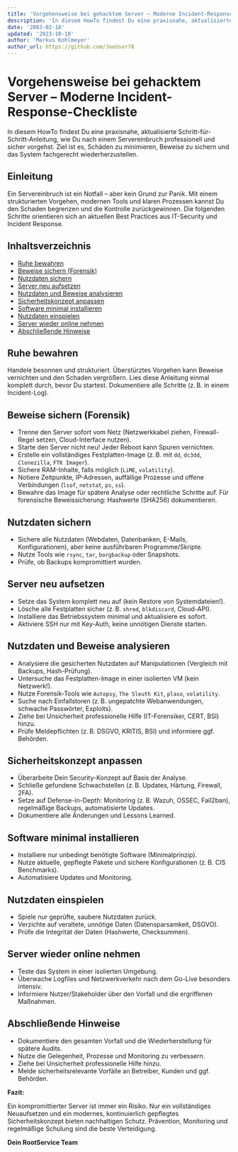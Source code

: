 ```yaml
---
title: 'Vorgehensweise bei gehacktem Server – Moderne Incident-Response-Checkliste'
description: 'In diesem HowTo findest Du eine praxisnahe, aktualisierte Schritt-für-Schritt-Anleitung, wie Du nach einem Servereinbruch professionell und sicher vorgehst. Ziel ist es, Schäden zu minimieren, Beweise zu sichern und das System fachgerecht wiederherzustellen.'
date: '2003-02-18'
updated: '2023-10-18'
author: 'Markus Kohlmeyer'
author_url: https://github.com/JoeUser78
---
```


# Vorgehensweise bei gehacktem Server – Moderne Incident-Response-Checkliste

In diesem HowTo findest Du eine praxisnahe, aktualisierte Schritt-für-Schritt-Anleitung, wie Du nach einem Servereinbruch professionell und sicher vorgehst. Ziel ist es, Schäden zu minimieren, Beweise zu sichern und das System fachgerecht wiederherzustellen.

## Einleitung

Ein Servereinbruch ist ein Notfall – aber kein Grund zur Panik. Mit einem strukturierten Vorgehen, modernen Tools und klaren Prozessen kannst Du den Schaden begrenzen und die Kontrolle zurückgewinnen. Die folgenden Schritte orientieren sich an aktuellen Best Practices aus IT-Security und Incident Response.

## Inhaltsverzeichnis
- [Ruhe bewahren](#ruhe-bewahren)
- [Beweise sichern (Forensik)](#beweise-sichern-forensik)
- [Nutzdaten sichern](#nutzdaten-sichern)
- [Server neu aufsetzen](#server-neu-aufsetzen)
- [Nutzdaten und Beweise analysieren](#nutzdaten-und-beweise-analysieren)
- [Sicherheitskonzept anpassen](#sicherheitskonzept-anpassen)
- [Software minimal installieren](#software-minimal-installieren)
- [Nutzdaten einspielen](#nutzdaten-einspielen)
- [Server wieder online nehmen](#server-wieder-online-nehmen)
- [Abschließende Hinweise](#abschließende-hinweise)

## Ruhe bewahren

Handele besonnen und strukturiert. Überstürztes Vorgehen kann Beweise vernichten und den Schaden vergrößern. Lies diese Anleitung einmal komplett durch, bevor Du startest. Dokumentiere alle Schritte (z. B. in einem Incident-Log).

## Beweise sichern (Forensik)

- Trenne den Server sofort vom Netz (Netzwerkkabel ziehen, Firewall-Regel setzen, Cloud-Interface nutzen).
- Starte den Server nicht neu! Jeder Reboot kann Spuren vernichten.
- Erstelle ein vollständiges Festplatten-Image (z. B. mit `dd`, `dc3dd`, `Clonezilla`, `FTK Imager`).
- Sichere RAM-Inhalte, falls möglich (`LiME`, `volatility`).
- Notiere Zeitpunkte, IP-Adressen, auffällige Prozesse und offene Verbindungen (`lsof`, `netstat`, `ps`, `ss`).
- Bewahre das Image für spätere Analyse oder rechtliche Schritte auf. Für forensische Beweissicherung: Hashwerte (SHA256) dokumentieren.

## Nutzdaten sichern

- Sichere alle Nutzdaten (Webdaten, Datenbanken, E-Mails, Konfigurationen), aber keine ausführbaren Programme/Skripte.
- Nutze Tools wie `rsync`, `tar`, `borgbackup` oder Snapshots.
- Prüfe, ob Backups kompromittiert wurden.

## Server neu aufsetzen

- Setze das System komplett neu auf (kein Restore von Systemdateien!).
- Lösche alle Festplatten sicher (z. B. `shred`, `blkdiscard`, Cloud-API).
- Installiere das Betriebssystem minimal und aktualisiere es sofort.
- Aktiviere SSH nur mit Key-Auth, keine unnötigen Dienste starten.

## Nutzdaten und Beweise analysieren

- Analysiere die gesicherten Nutzdaten auf Manipulationen (Vergleich mit Backups, Hash-Prüfung).
- Untersuche das Festplatten-Image in einer isolierten VM (kein Netzwerk!).
- Nutze Forensik-Tools wie `Autopsy`, `The Sleuth Kit`, `plaso`, `volatility`.
- Suche nach Einfallstoren (z. B. ungepatchte Webanwendungen, schwache Passwörter, Exploits).
- Ziehe bei Unsicherheit professionelle Hilfe (IT-Forensiker, CERT, BSI) hinzu.
- Prüfe Meldepflichten (z. B. DSGVO, KRITIS, BSI) und informiere ggf. Behörden.

## Sicherheitskonzept anpassen

- Überarbeite Dein Security-Konzept auf Basis der Analyse.
- Schließe gefundene Schwachstellen (z. B. Updates, Härtung, Firewall, 2FA).
- Setze auf Defense-in-Depth: Monitoring (z. B. Wazuh, OSSEC, Fail2ban), regelmäßige Backups, automatisierte Updates.
- Dokumentiere alle Änderungen und Lessons Learned.

## Software minimal installieren

- Installiere nur unbedingt benötigte Software (Minimalprinzip).
- Nutze aktuelle, gepflegte Pakete und sichere Konfigurationen (z. B. CIS Benchmarks).
- Automatisiere Updates und Monitoring.

## Nutzdaten einspielen

- Spiele nur geprüfte, saubere Nutzdaten zurück.
- Verzichte auf veraltete, unnötige Daten (Datensparsamkeit, DSGVO).
- Prüfe die Integrität der Daten (Hashwerte, Checksummen).

## Server wieder online nehmen

- Teste das System in einer isolierten Umgebung.
- Überwache Logfiles und Netzwerkverkehr nach dem Go-Live besonders intensiv.
- Informiere Nutzer/Stakeholder über den Vorfall und die ergriffenen Maßnahmen.

## Abschließende Hinweise

- Dokumentiere den gesamten Vorfall und die Wiederherstellung für spätere Audits.
- Nutze die Gelegenheit, Prozesse und Monitoring zu verbessern.
- Ziehe bei Unsicherheit professionelle Hilfe hinzu.
- Melde sicherheitsrelevante Vorfälle an Betreiber, Kunden und ggf. Behörden.

**Fazit:**

Ein kompromittierter Server ist immer ein Risiko. Nur ein vollständiges Neuaufsetzen und ein modernes, kontinuierlich gepflegtes Sicherheitskonzept bieten nachhaltigen Schutz. Prävention, Monitoring und regelmäßige Schulung sind die beste Verteidigung.

**Dein RootService Team**

